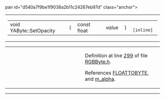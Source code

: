 pan id="d540a7f9be1f9038a2b11c24267eb97d" class="anchor"></span>

<table class="mdTable" data-cellpadding="2" data-cellspacing="0">
<colgroup>
<col style="width: 100%" />
</colgroup>
<tbody>
<tr>
<td class="mdRow"><table data-cellpadding="0" data-cellspacing="0" data-border="0">
<tbody>
<tr>
<td class="md" data-nowrap="" data-valign="top">void YAByte::SetOpacity</td>
<td class="md" data-valign="top">( </td>
<td class="md" data-nowrap="" data-valign="top">const float </td>
<td class="mdname1" data-valign="top" data-nowrap=""><em>value</em></td>
<td class="md" data-valign="top"> ) </td>
<td class="md" data-nowrap=""><code> [inline]</code></td>
</tr>
</tbody>
</table></td>
</tr>
</tbody>
</table>

<table data-cellspacing="5" data-cellpadding="0" data-border="0">
<colgroup>
<col style="width: 50%" />
<col style="width: 50%" />
</colgroup>
<tbody>
<tr>
<td> </td>
<td><p>Definition at line <a href="RGBByte_8h-source.md#l00299" class="el">299</a> of file <a href="RGBByte_8h-source.md" class="el">RGBByte.h</a>.</p>
<p>References <a href="RGBByte_8h-source.md#l00025" class="el">FLOATTOBYTE</a>, and <a href="RGBByte_8h-source.md#l00250" class="el">m_alpha</a>.</p></td>
</tr>
</tbody>
</table>

------------------------------------------------------------------------

